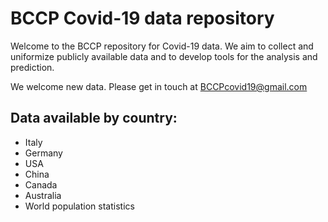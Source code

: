 # BCCP Covid-19 data repository

Welcome to the BCCP repository for Covid-19 data. We aim to collect and uniformize publicly available data and to develop tools for the analysis and prediction.

We welcome new data. Please get in touch at BCCPcovid19@gmail.com

## Data available by country:
* Italy
* Germany
* USA
* China
* Canada
* Australia
* World population statistics


